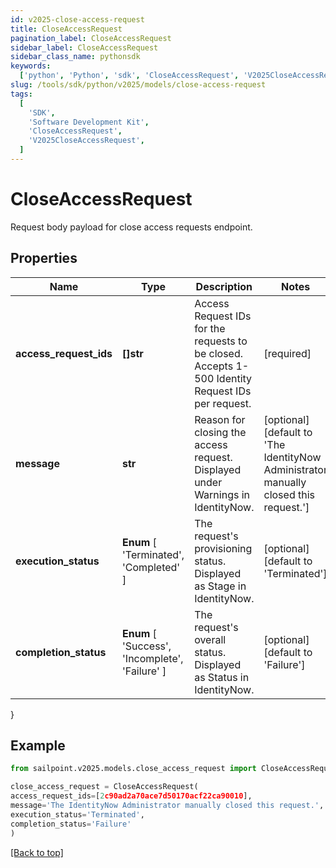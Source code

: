 ```yaml
---
id: v2025-close-access-request
title: CloseAccessRequest
pagination_label: CloseAccessRequest
sidebar_label: CloseAccessRequest
sidebar_class_name: pythonsdk
keywords:
  ['python', 'Python', 'sdk', 'CloseAccessRequest', 'V2025CloseAccessRequest']
slug: /tools/sdk/python/v2025/models/close-access-request
tags:
  [
    'SDK',
    'Software Development Kit',
    'CloseAccessRequest',
    'V2025CloseAccessRequest',
  ]
---
```


# CloseAccessRequest

Request body payload for close access requests endpoint.

## Properties

| Name | Type | Description | Notes |
| --- | --- | --- | --- |
| **access_request_ids** | **[]str** | Access Request IDs for the requests to be closed. Accepts 1-500 Identity Request IDs per request. | [required] |
| **message** | **str** | Reason for closing the access request. Displayed under Warnings in IdentityNow. | [optional] [default to 'The IdentityNow Administrator manually closed this request.'] |
| **execution_status** | **Enum** [ 'Terminated', 'Completed' ] | The request's provisioning status. Displayed as Stage in IdentityNow. | [optional] [default to 'Terminated'] |
| **completion_status** | **Enum** [ 'Success', 'Incomplete', 'Failure' ] | The request's overall status. Displayed as Status in IdentityNow. | [optional] [default to 'Failure'] |

}

## Example

```python
from sailpoint.v2025.models.close_access_request import CloseAccessRequest

close_access_request = CloseAccessRequest(
access_request_ids=[2c90ad2a70ace7d50170acf22ca90010],
message='The IdentityNow Administrator manually closed this request.',
execution_status='Terminated',
completion_status='Failure'
)

```

[[Back to top]](#)
